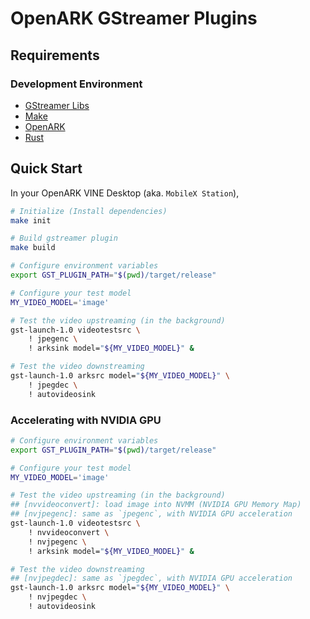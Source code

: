 # OpenARK GStreamer Plugins

## Requirements

### Development Environment

- [GStreamer Libs](https://gitlab.freedesktop.org/gstreamer/gstreamer-rs/blob/main/README.md#installation)
- [Make](https://www.gnu.org/software/make/manual/make.html)
- [OpenARK](https://github.com/ulagbulag/OpenARK/tree/master/templates/bootstrap)
- [Rust](https://www.rust-lang.org/tools/install)

## Quick Start

In your OpenARK VINE Desktop (aka. `MobileX Station`),

```sh
# Initialize (Install dependencies)
make init

# Build gstreamer plugin
make build

# Configure environment variables
export GST_PLUGIN_PATH="$(pwd)/target/release"

# Configure your test model
MY_VIDEO_MODEL='image'

# Test the video upstreaming (in the background)
gst-launch-1.0 videotestsrc \
    ! jpegenc \
    ! arksink model="${MY_VIDEO_MODEL}" &

# Test the video downstreaming
gst-launch-1.0 arksrc model="${MY_VIDEO_MODEL}" \
    ! jpegdec \
    ! autovideosink
```

### Accelerating with NVIDIA GPU

```sh
# Configure environment variables
export GST_PLUGIN_PATH="$(pwd)/target/release"

# Configure your test model
MY_VIDEO_MODEL='image'

# Test the video upstreaming (in the background)
## [nvvideoconvert]: load image into NVMM (NVIDIA GPU Memory Map)
## [nvjpegenc]: same as `jpegenc`, with NVIDIA GPU acceleration
gst-launch-1.0 videotestsrc \
    ! nvvideoconvert \
    ! nvjpegenc \
    ! arksink model="${MY_VIDEO_MODEL}" &

# Test the video downstreaming
## [nvjpegdec]: same as `jpegdec`, with NVIDIA GPU acceleration
gst-launch-1.0 arksrc model="${MY_VIDEO_MODEL}" \
    ! nvjpegdec \
    ! autovideosink
```
